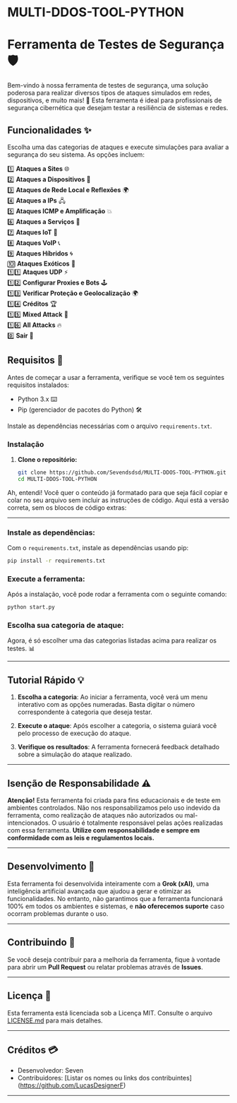 # MULTI-DDOS-TOOL-PYTHON

# Ferramenta de Testes de Segurança 🛡️

Bem-vindo à nossa ferramenta de testes de segurança, uma solução poderosa para realizar diversos tipos de ataques simulados em redes, dispositivos, e muito mais! 🚀 Esta ferramenta é ideal para profissionais de segurança cibernética que desejam testar a resiliência de sistemas e redes.

## Funcionalidades ✨

Escolha uma das categorias de ataques e execute simulações para avaliar a segurança do seu sistema. As opções incluem:

1️⃣ **Ataques a Sites** 🌐  
2️⃣ **Ataques a Dispositivos** 📱  
3️⃣ **Ataques de Rede Local e Reflexões** 🌍  
4️⃣ **Ataques a IPs** 🖧  
5️⃣ **Ataques ICMP e Amplificação** 💥  
6️⃣ **Ataques a Serviços** 🔧  
7️⃣ **Ataques IoT** 📡  
8️⃣ **Ataques VoIP** 📞  
9️⃣ **Ataques Híbridos** 🌀  
🔟 **Ataques Exóticos** 🦄  
1️⃣1️⃣ **Ataques UDP** ⚡  
1️⃣2️⃣ **Configurar Proxies e Bots** 🕹️  
1️⃣3️⃣ **Verificar Proteção e Geolocalização** 🌍  
1️⃣4️⃣ **Créditos** 🏆  
1️⃣5️⃣ **Mixed Attack** 🔀  
1️⃣6️⃣ **All Attacks** 🔥  
0️⃣ **Sair** 🚪

## Requisitos 📝

Antes de começar a usar a ferramenta, verifique se você tem os seguintes requisitos instalados:

- Python 3.x ⌨️
- Pip (gerenciador de pacotes do Python) 🛠️

Instale as dependências necessárias com o arquivo `requirements.txt`.

### Instalação

1. **Clone o repositório:**

   ```bash
   git clone https://github.com/Sevendsdsd/MULTI-DDOS-TOOL-PYTHON.git
   cd MULTI-DDOS-TOOL-PYTHON

Ah, entendi! Você quer o conteúdo já formatado para que seja fácil copiar e colar no seu arquivo sem incluir as instruções de código. Aqui está a versão correta, sem os blocos de código extras:

---

### Instale as dependências:

Com o `requirements.txt`, instale as dependências usando pip:

```bash
pip install -r requirements.txt
```

### Execute a ferramenta:

Após a instalação, você pode rodar a ferramenta com o seguinte comando:

```bash
python start.py
```

### Escolha sua categoria de ataque:

Agora, é só escolher uma das categorias listadas acima para realizar os testes. 📊

---

## Tutorial Rápido 💡

1. **Escolha a categoria**: Ao iniciar a ferramenta, você verá um menu interativo com as opções numeradas. Basta digitar o número correspondente à categoria que deseja testar.

2. **Execute o ataque**: Após escolher a categoria, o sistema guiará você pelo processo de execução do ataque.

3. **Verifique os resultados**: A ferramenta fornecerá feedback detalhado sobre a simulação do ataque realizado.

---

## Isenção de Responsabilidade ⚠️

**Atenção!** Esta ferramenta foi criada para fins educacionais e de teste em ambientes controlados. Não nos responsabilizamos pelo uso indevido da ferramenta, como realização de ataques não autorizados ou mal-intencionados. O usuário é totalmente responsável pelas ações realizadas com essa ferramenta. **Utilize com responsabilidade e sempre em conformidade com as leis e regulamentos locais.**

---

## Desenvolvimento 🚀

Esta ferramenta foi desenvolvida inteiramente com a **Grok (xAI)**, uma inteligência artificial avançada que ajudou a gerar e otimizar as funcionalidades. No entanto, não garantimos que a ferramenta funcionará 100% em todos os ambientes e sistemas, e **não oferecemos suporte** caso ocorram problemas durante o uso.

---

## Contribuindo 🤝

Se você deseja contribuir para a melhoria da ferramenta, fique à vontade para abrir um **Pull Request** ou relatar problemas através de **Issues**.

---

## Licença 📜

Esta ferramenta está licenciada sob a Licença MIT. Consulte o arquivo [LICENSE.md](LICENSE.md) para mais detalhes.

---

## Créditos 💳

- Desenvolvedor: Seven
- Contribuidores: [Listar os nomes ou links dos contribuintes] (https://github.com/LucasDesignerF)

---
